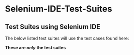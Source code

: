 # Selenium-IDE-Test-Suites

## Test Suites using Selenium IDE

The below listed test suites will use the test cases found here:


**These are _only_ the test suites**
